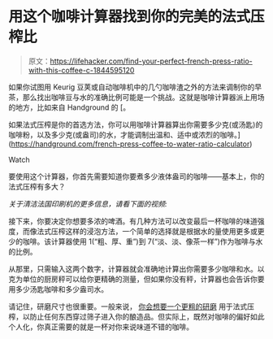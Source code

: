 # 用这个咖啡计算器找到你的完美的法式压榨比

> 原文：<https://lifehacker.com/find-your-perfect-french-press-ratio-with-this-coffee-c-1844595120>

如果你试图用 Keurig 豆荚或自动咖啡机中的几勺咖啡渣之外的方法来调制你的早茶，那么找出咖啡豆与水的准确比例可能是一个挑战。这就是咖啡计算器派上用场的地方，比如来自 Handground 的 [。

如果法式压榨是你的首选方法，你可以用咖啡计算器算出你需要多少克(或汤匙)的咖啡粉，以及多少克(或盎司)的水，才能调制出温和、适中或浓烈的咖啡。](https://handground.com/french-press-coffee-to-water-ratio-calculator)

Watch

要使用这个计算器，你首先需要知道你要煮多少液体盎司的咖啡——基本上，你的法式压榨有多大？

*关于清洁法国印刷机的更多信息，请看下面的视频:*

接下来，你要决定你想要多浓的啤酒。有几种方法可以改变最后一杯咖啡的味道强度，而像法式压榨这样的浸泡方法，一个简单的选择就是根据水的量使用更多或更少的咖啡。该计算器使用 1(“粗、厚、重”)到 7(“淡、淡、像茶一样”)作为咖啡与水的比例。

从那里，只需输入这两个数字，计算器就会准确地计算出你需要多少咖啡和水。以克为单位的厨房秤可以给你更精确的测量，但如果你没有秤，计算器也会告诉你要用多少汤匙咖啡和多少盎司水。

请记住，研磨尺寸也很重要。一般来说， [你会想要一个更粗的研磨](https://www.cnet.com/how-to/coffee-grind-size-why-it-matters-and-what-you-should-be-using/) 用于法式压榨，以防止任何东西穿过筛子进入你的酿造品。但实际上，既然对咖啡的偏好如此个人化，你真正需要的就是一杯对你来说味道不错的咖啡。